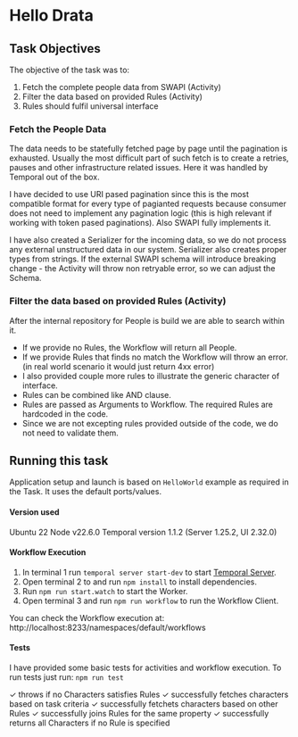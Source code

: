 # Hello Drata

## Task Objectives

The objective of the task was to:

1. Fetch the complete people data from SWAPI (Activity)
2. Filter the data based on provided Rules (Activity)
3. Rules should fulfil universal interface

### Fetch the People Data

The data needs to be statefully fetched page by page until the pagination is exhausted. Usually the most difficult part of such fetch is to create a retries, pauses and other infrastructure related issues. Here it was handled by Temporal out of the box.

I have decided to use URI pased pagination since this is the most compatible format for every type of pagianted requests because consumer does not need to implement any pagination logic (this is high relevant if working with token pased paginations). Also SWAPI fully implements it.

I have also created a Serializer for the incoming data, so we do not process any external unstructured data in our system. Serializer also creates proper types from strings. If the external SWAPI schema will introduce breaking change - the Activity will throw non retryable error, so we can adjust the Schema.

### Filter the data based on provided Rules (Activity)

After the internal repository for People is build we are able to search within it.

- If we provide no Rules, the Workflow will return all People.
- If we provide Rules that finds no match the Workflow will throw an error. (in real world scenario it would just return 4xx error)
- I also provided couple more rules to illustrate the generic character of interface.
- Rules can be combined like AND clause.
- Rules are passed as Arguments to Workflow. The required Rules are hardcoded in the code.
- Since we are not excepting rules provided outside of the code, we do not need to validate them.

## Running this task

Application setup and launch is based on `HelloWorld` example as required in the Task. It uses the default ports/values.

#### Version used

Ubuntu 22
Node v22.6.0
Temporal version 1.1.2 (Server 1.25.2, UI 2.32.0)

#### Workflow Execution

1. In terminal 1 run `temporal server start-dev` to start [Temporal Server](https://github.com/temporalio/cli/#installation).
2. Open terminal 2 to and run `npm install` to install dependencies.
3. Run `npm run start.watch` to start the Worker.
4. Open terminal 3 and run `npm run workflow` to run the Workflow Client.

You can check the Workflow execution at:
http://localhost:8233/namespaces/default/workflows

#### Tests

I have provided some basic tests for activities and workflow execution.
To run tests just run: `npm run test`

✓ throws if no Characters satisfies Rules
✓ successfully fetches characters based on task criteria
✓ successfully fetchets characters based on other Rules
✓ successfully joins Rules for the same property
✓ successfully returns all Characters if no Rule is specified
